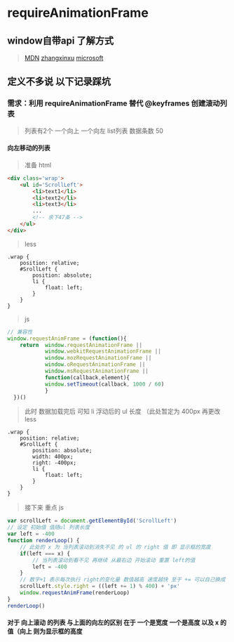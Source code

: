 # requireAnimationFrame

## window自带api 了解方式

> [MDN](https://developer.mozilla.org/zh-CN/docs/Web/API/Window/requestAnimationFrame)
> [zhangxinxu](https://www.zhangxinxu.com/wordpress/2013/09/css3-animation-requestanimationframe-tween-%E5%8A%A8%E7%94%BB%E7%AE%97%E6%B3%95/)
> [microsoft](https://docs.microsoft.com/en-us/previous-versions/windows/internet-explorer/ie-developer/dev-guides/hh920765(v=vs.85))

## 定义不多说 以下记录踩坑

### 需求：利用 requireAnimationFrame 替代 @keyframes 创建滚动列表

> 列表有2个 一个向上 一个向左
> list列表 数据条数 50

#### 向左移动的列表

> 准备
> html

``` html
<div class='wrap'>
    <ul id='ScrollLeft'>
        <li>text1</li>
        <li>text2</li>
        <li>text3</li>
        ... 
        <!-- 余下47条 -->
    </ul>
</div>
```

> less

``` less
.wrap {
    position: relative;
    #SrollLeft {
        position: absolute;
        li {
            float: left;
        }
    }
}
```

> js

``` js
// 兼容性
window.requestAnimFrame = (function(){
    return  window.requestAnimationFrame || 
            window.webkitRequestAnimationFrame || 
            window.mozRequestAnimationFrame || 
            window.oRequestAnimationFrame || 
            window.msRequestAnimationFrame || 
            function(callback,element){
            window.setTimeout(callback, 1000 / 60)
            }
  })()
```

> 此时 数据加载完后  可知 li 浮动后的 ul 长度 （此处暂定为 400px 再更改 less

``` less
.wrap {
    position: relative;
    #SrollLeft {
        position: absolute;
        width: 400px;
        right: -400px;
        li {
            float: left;
        }
    }
}
```

> 接下来 重点
> js

``` js
var scrollLeft = document.getElementById('ScrollLeft')
// 设定 初始值 值随ul 列表长度
var left = -400
function renderLoop() {
    // 此处的 x 为 当列表滚动到消失不见 的 ul 的 right 值 即 显示框的宽度
    if(left === x) {
        // 当列表滚动到看不见 再继续 从最右边 开始滚动 重置 left的值
        left = -400
    }
    // 数字+1 表示每次执行 right的变化量 数值越高 速度越快 至于 += 可以自己换成 -= 去看看效果
    scrollLeft.style.right = ((left += 1) % 400) + 'px'
    window.requestAnimFrame(renderLoop)
}
renderLoop()
```

#### 对于 向上滚动 的列表 与上面的向左的区别 在于 一个是宽度 一个是高度 以及 x 的值（向上 则为显示框的高度
